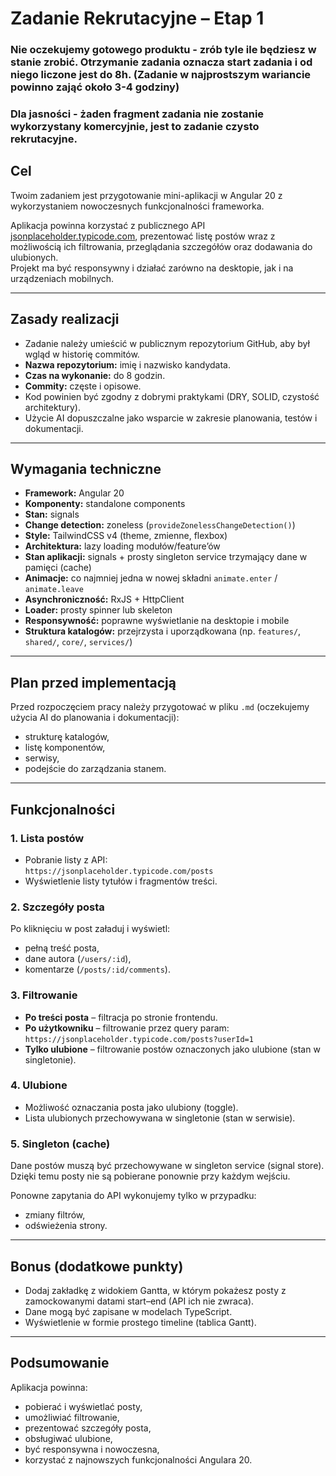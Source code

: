 # Zadanie Rekrutacyjne – Etap 1

### Nie oczekujemy gotowego produktu - zrób tyle ile będziesz w stanie zrobić. Otrzymanie zadania oznacza start zadania i od niego liczone jest do 8h. (Zadanie w najprostszym wariancie powinno zająć około 3-4 godziny)

### Dla jasności - żaden fragment zadania nie zostanie wykorzystany komercyjnie, jest to zadanie czysto rekrutacyjne.

## Cel

Twoim zadaniem jest przygotowanie mini-aplikacji w Angular 20 z wykorzystaniem nowoczesnych funkcjonalności frameworka.

Aplikacja powinna korzystać z publicznego API [jsonplaceholder.typicode.com](https://jsonplaceholder.typicode.com), prezentować listę postów wraz z możliwością ich filtrowania, przeglądania szczegółów oraz dodawania do ulubionych.  
Projekt ma być responsywny i działać zarówno na desktopie, jak i na urządzeniach mobilnych.

---

## Zasady realizacji
- Zadanie należy umieścić w publicznym repozytorium GitHub, aby był wgląd w historię commitów.  
- **Nazwa repozytorium:** imię i nazwisko kandydata.  
- **Czas na wykonanie:** do 8 godzin.  
- **Commity:** częste i opisowe.  
- Kod powinien być zgodny z dobrymi praktykami (DRY, SOLID, czystość architektury).
- Użycie AI dopuszczalne jako wsparcie w zakresie planowania, testów i dokumentacji. 

---

## Wymagania techniczne

- **Framework:** Angular 20  
- **Komponenty:** standalone components  
- **Stan:** signals  
- **Change detection:** zoneless (`provideZonelessChangeDetection()`)  
- **Style:** TailwindCSS v4 (theme, zmienne, flexbox)  
- **Architektura:** lazy loading modułów/feature’ów  
- **Stan aplikacji:** signals + prosty singleton service trzymający dane w pamięci (cache)  
- **Animacje:** co najmniej jedna w nowej składni `animate.enter` / `animate.leave`  
- **Asynchroniczność:** RxJS + HttpClient  
- **Loader:** prosty spinner lub skeleton  
- **Responsywność:** poprawne wyświetlanie na desktopie i mobile  
- **Struktura katalogów:** przejrzysta i uporządkowana (np. `features/`, `shared/`, `core/`, `services/`)  

---

## Plan przed implementacją
Przed rozpoczęciem pracy należy przygotować w pliku `.md` (oczekujemy użycia AI do planowania i dokumentacji):
- strukturę katalogów,  
- listę komponentów,  
- serwisy,  
- podejście do zarządzania stanem.

---

## Funkcjonalności

### 1. Lista postów
- Pobranie listy z API:  
  `https://jsonplaceholder.typicode.com/posts`  
- Wyświetlenie listy tytułów i fragmentów treści.  

### 2. Szczegóły posta
Po kliknięciu w post załaduj i wyświetl:  
- pełną treść posta,  
- dane autora (`/users/:id`),  
- komentarze (`/posts/:id/comments`).  

### 3. Filtrowanie
- **Po treści posta** – filtracja po stronie frontendu.  
- **Po użytkowniku** – filtrowanie przez query param:  
  `https://jsonplaceholder.typicode.com/posts?userId=1`  
- **Tylko ulubione** – filtrowanie postów oznaczonych jako ulubione (stan w singletonie).  

### 4. Ulubione
- Możliwość oznaczania posta jako ulubiony (toggle).  
- Lista ulubionych przechowywana w singletonie (stan w serwisie).  

### 5. Singleton (cache)
Dane postów muszą być przechowywane w singleton service (signal store).  
Dzięki temu posty nie są pobierane ponownie przy każdym wejściu.  

Ponowne zapytania do API wykonujemy tylko w przypadku:  
- zmiany filtrów,  
- odświeżenia strony.  

---

## Bonus (dodatkowe punkty)
- Dodaj zakładkę z widokiem Gantta, w którym pokażesz posty z zamockowanymi datami start–end (API ich nie zwraca).  
- Dane mogą być zapisane w modelach TypeScript.  
- Wyświetlenie w formie prostego timeline (tablica Gantt).  

---

## Podsumowanie
Aplikacja powinna:  
- pobierać i wyświetlać posty,  
- umożliwiać filtrowanie,  
- prezentować szczegóły posta,  
- obsługiwać ulubione,  
- być responsywna i nowoczesna,  
- korzystać z najnowszych funkcjonalności Angulara 20.  
